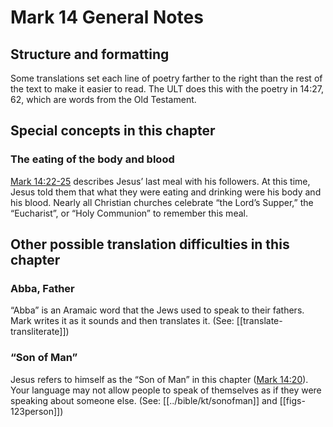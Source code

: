 # Mark 14 General Notes
## Structure and formatting

Some translations set each line of poetry farther to the right than the rest of the text to make it easier to read. The ULT does this with the poetry in 14:27, 62, which are words from the Old Testament.

## Special concepts in this chapter

### The eating of the body and blood

[Mark 14:22-25](./22.md) describes Jesus’ last meal with his followers. At this time, Jesus told them that what they were eating and drinking were his body and his blood. Nearly all Christian churches celebrate “the Lord’s Supper,” the “Eucharist”, or “Holy Communion” to remember this meal.

## Other possible translation difficulties in this chapter

### Abba, Father

“Abba” is an Aramaic word that the Jews used to speak to their fathers. Mark writes it as it sounds and then translates it. (See: [[translate-transliterate]])

### “Son of Man”

Jesus refers to himself as the “Son of Man” in this chapter ([Mark 14:20](../../mrk/14/20.md)). Your language may not allow people to speak of themselves as if they were speaking about someone else. (See: [[../bible/kt/sonofman]] and [[figs-123person]])
